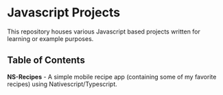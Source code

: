 # Javascript Projects
This repository houses various Javascript based projects written for learning or example purposes.

## Table of Contents
**NS-Recipes** - A simple mobile recipe app (containing some of my favorite recipes) using Nativescript/Typescript.
